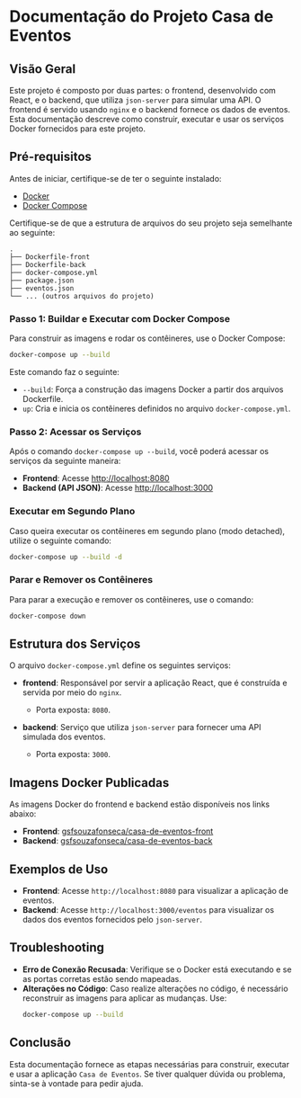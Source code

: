 # Documentação do Projeto Casa de Eventos

## Visão Geral
Este projeto é composto por duas partes: o frontend, desenvolvido com React, e o backend, que utiliza `json-server` para simular uma API. O frontend é servido usando `nginx` e o backend fornece os dados de eventos. Esta documentação descreve como construir, executar e usar os serviços Docker fornecidos para este projeto.

## Pré-requisitos
Antes de iniciar, certifique-se de ter o seguinte instalado:

- [Docker](https://www.docker.com/get-started)
- [Docker Compose](https://docs.docker.com/compose/install/)

Certifique-se de que a estrutura de arquivos do seu projeto seja semelhante ao seguinte:

```
.
├── Dockerfile-front
├── Dockerfile-back
├── docker-compose.yml
├── package.json
├── eventos.json
└── ... (outros arquivos do projeto)
```


### Passo 1: Buildar e Executar com Docker Compose
Para construir as imagens e rodar os contêineres, use o Docker Compose:

```bash
docker-compose up --build
```

Este comando faz o seguinte:
- `--build`: Força a construção das imagens Docker a partir dos arquivos Dockerfile.
- `up`: Cria e inicia os contêineres definidos no arquivo `docker-compose.yml`.

### Passo 2: Acessar os Serviços
Após o comando `docker-compose up --build`, você poderá acessar os serviços da seguinte maneira:

- **Frontend**: Acesse [http://localhost:8080](http://localhost:8080)
- **Backend (API JSON)**: Acesse [http://localhost:3000](http://localhost:3000)

### Executar em Segundo Plano
Caso queira executar os contêineres em segundo plano (modo detached), utilize o seguinte comando:

```bash
docker-compose up --build -d
```

### Parar e Remover os Contêineres
Para parar a execução e remover os contêineres, use o comando:

```bash
docker-compose down
```

## Estrutura dos Serviços
O arquivo `docker-compose.yml` define os seguintes serviços:

- **frontend**: Responsável por servir a aplicação React, que é construída e servida por meio do `nginx`.
  - Porta exposta: `8080`.

- **backend**: Serviço que utiliza `json-server` para fornecer uma API simulada dos eventos.
  - Porta exposta: `3000`.

## Imagens Docker Publicadas

As imagens Docker do frontend e backend estão disponíveis nos links abaixo:

- **Frontend**: [gsfsouzafonseca/casa-de-eventos-front](https://hub.docker.com/r/gsfsouzafonseca/casa-de-eventos-front)
- **Backend**: [gsfsouzafonseca/casa-de-eventos-back](https://hub.docker.com/r/gsfsouzafonseca/casa-de-eventos-back)

## Exemplos de Uso
- **Frontend**: Acesse `http://localhost:8080` para visualizar a aplicação de eventos.
- **Backend**: Acesse `http://localhost:3000/eventos` para visualizar os dados dos eventos fornecidos pelo `json-server`.

## Troubleshooting
- **Erro de Conexão Recusada**: Verifique se o Docker está executando e se as portas corretas estão sendo mapeadas.
- **Alterações no Código**: Caso realize alterações no código, é necessário reconstruir as imagens para aplicar as mudanças. Use:
  ```bash
  docker-compose up --build
  ```

## Conclusão
Esta documentação fornece as etapas necessárias para construir, executar e usar a aplicação `Casa de Eventos`. Se tiver qualquer dúvida ou problema, sinta-se à vontade para pedir ajuda.


